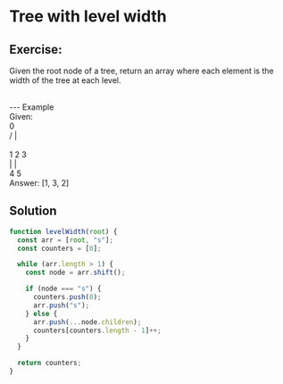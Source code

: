 # Tree with level width

## Exercise:

Given the root node of a tree, return
an array where each element is the width
of the tree at each level.

<br> --- Example
<br> Given:
<br> 0
<br> / | \
<br> 1 2 3
<br> | |
<br> 4 5
<br> Answer: [1, 3, 2]

## Solution

```js
function levelWidth(root) {
  const arr = [root, "s"];
  const counters = [0];

  while (arr.length > 1) {
    const node = arr.shift();

    if (node === "s") {
      counters.push(0);
      arr.push("s");
    } else {
      arr.push(...node.children);
      counters[counters.length - 1]++;
    }
  }

  return counters;
}
```
